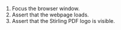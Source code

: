 1. Focus the browser window.
2. Assert that the webpage loads.
3. Assert that the Stirling PDF logo is visible.